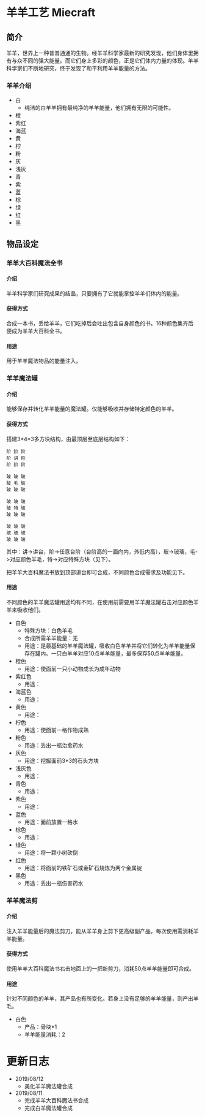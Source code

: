 # 羊羊工艺 Miecraft

## 简介

羊羊，世界上一种普普通通的生物。经羊羊科学家最新的研究发现，他们身体里拥有与众不同的强大能量。而它们身上多彩的颜色，正是它们体内力量的体现。羊羊科学家们不断地研究，终于发现了和平利用羊羊能量的方法。

### 羊羊介绍

* 白
    * 纯洁的白羊羊拥有最纯净的羊羊能量，他们拥有无限的可能性。
* 橙
* 紫红
* 海蓝
* 黄
* 柠
* 粉
* 灰
* 浅灰
* 青
* 紫
* 蓝
* 棕
* 绿
* 红
* 黑

## 物品设定

### 羊羊大百科魔法全书
#### 介绍
羊羊科学家们研究成果的结晶，只要拥有了它就能掌控羊羊们体内的能量。

#### 获得方式
合成一本书，丢给羊羊，它们吃掉后会吐出包含自身颜色的书。16种颜色集齐后便成为羊羊大百科全书。

#### 用途
用于羊羊魔法物品的能量注入。




### 羊羊魔法罐
#### 介绍
能够保存并转化羊羊能量的魔法罐。仅能够吸收并存储特定颜色的羊羊。

#### 获得方式
搭建3\*4\*3多方块结构，由最顶层至底层结构如下：


```
阶 阶 阶
阶 讲 阶
阶 阶 阶
```

```
玻 玻 玻
玻 毛 玻
玻 玻 玻
```

```
玻 玻 玻
玻 特 玻
玻 玻 玻
```

```
玻 玻 玻
玻 玻 玻
玻 玻 玻
```

其中：讲->讲台，阶->任意台阶（台阶高的一面向内，外低内高），玻->玻璃，毛->对应颜色羊毛，特->对应特殊方块（见下）。

把羊羊大百科魔法书放到顶部讲台即可合成，不同颜色合成需求及功能见下。

#### 用途
不同颜色的羊羊魔法罐用途均有不同，在使用前需要用羊羊魔法罐右击对应颜色羊羊来吸收他们。

* 白色
    * 特殊方块：白色羊毛
    * 合成所需羊羊能量：无
    * 用途：是最基础的羊羊魔法罐，吸收白色羊羊并将它们转化为羊羊能量保存在罐内。一只白羊羊对应10点羊羊能量，最多保存50点羊羊能量。
* 橙色
    * 用途：使面前一只小动物成长为成年动物
* 紫红色
    * 用途：
* 海蓝色
    * 用途：
* 黄色
    * 用途：
* 柠色
    * 用途：使面前一格作物成熟
* 粉色
    * 用途：丢出一瓶治愈药水
* 灰色
    * 用途：挖掘面前3*3的石头方块
* 浅灰色
    * 用途：
* 青色
    * 用途：
* 紫色
    * 用途：
* 蓝色
    * 用途：面前放置一格水
* 棕色
    * 用途：
* 绿色
    * 用途：将一颗小树砍倒
* 红色
    * 用途：将面前的铁矿石或金矿石烧炼为两个金属锭
* 黑色
    * 用途：丢出一瓶伤害药水

### 羊羊魔法剪

#### 介绍
注入羊羊能量后的魔法剪刀，能从羊羊身上剪下更高级副产品，每次使用需消耗羊羊能量。

#### 获得方式
使用羊羊大百科魔法书右击地面上的一把新剪刀，消耗50点羊羊能量即可合成。

#### 用途
针对不同颜色的羊羊，其产品也有所变化。若身上没有足够的羊羊能量，则产出羊毛。

* 白色
    * 产品：骨块*1
    * 羊羊能量消耗：2


# 更新日志

* 2019/08/12
    * 美化羊羊魔法罐合成
* 2019/08/11
    * 完成羊羊大百科魔法书合成
    * 完成白羊魔法罐合成
